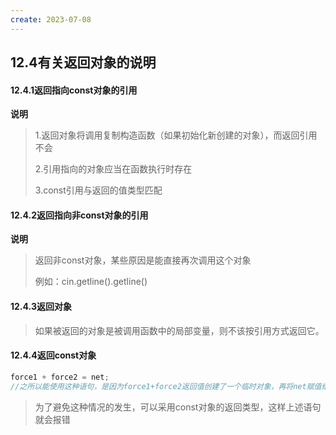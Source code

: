 ```yaml
---
create: 2023-07-08
---
```

## 12.4有关返回对象的说明

#### 12.4.1返回指向const对象的引用

**说明**

> 1.返回对象将调用复制构造函数（如果初始化新创建的对象），而返回引用不会
>
> 2.引用指向的对象应当在函数执行时存在
>
> 3.const引用与返回的值类型匹配

#### 12.4.2返回指向非const对象的引用

**说明**

> 返回非const对象，某些原因是能直接再次调用这个对象
>
> 例如：cin.getline().getline()

#### 12.4.3返回对象

> 如果被返回的对象是被调用函数中的局部变量，则不该按引用方式返回它。

#### 12.4.4返回const对象

```c++
force1 + force2 = net;
//之所以能使用这种语句，是因为force1+force2返回值创建了一个临时对象，再将net赋值给它
```

> 为了避免这种情况的发生，可以采用const对象的返回类型，这样上述语句就会报错

